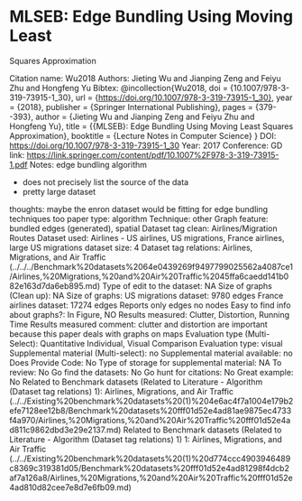 # MLSEB: Edge Bundling Using Moving Least
Squares Approximation

Citation name: Wu2018
Authors: Jieting Wu and Jianping Zeng and Feiyu Zhu and Hongfeng Yu
Bibtex: @incollection{Wu2018,
doi = {10.1007/978-3-319-73915-1_30},
url = {https://doi.org/10.1007/978-3-319-73915-1_30},
year = {2018},
publisher = {Springer International Publishing},
pages = {379--393},
author = {Jieting Wu and Jianping Zeng and Feiyu Zhu and Hongfeng Yu},
title = {{MLSEB}: Edge Bundling Using Moving Least Squares Approximation},
booktitle = {Lecture Notes in Computer Science}
}
DOI: https://doi.org/10.1007/978-3-319-73915-1_30
Year: 2017
Conference: GD
link: https://link.springer.com/content/pdf/10.1007%2F978-3-319-73915-1.pdf
Notes: edge bundling algorithm
- does not precisely list the source of the data 
- pretty large dataset 

thoughts: maybe the enron dataset would be fitting for edge bundling techniques too
paper type: algorithm
Technique: other
Graph feature: bundled edges (generated), spatial
Dataset tag clean: Airlines/Migration Routes
Dataset used: Airlines - US airlines, US migrations, France airlines, large US migrations
dataset size: 4
Dataset tag relations: Airlines, Migrations, and Air Traffic (../../../Benchmark%20datasets%2064e0439269f9497799025562a4087ce1/Airlines,%20Migrations,%20and%20Air%20Traffic%2045ffa6caedd141b082e163d7da6eb895.md)
Type of edit to the dataset: NA
Size of graphs (Clean up): NA
Size of graphs: US migrations dataset: 9780 edges 
France airlines dataset: 17274 edges
Reports only edges no nodes
Easy to find info about graphs?: In Figure, NO
Results measured: Clutter, Distortion, Running Time
Results measured comment: clutter and distortion are important because this paper deals with graphs on maps
Evaluation type (Multi-Select): Quantitative Individual, Visual Comparison
Evaluation type: visual
Supplemental material (Multi-select): no
Supplemental material available: no
Does Provide Code: No
Type of storage for supplemental material: NA
To review: No
Go find the datasets: No
Go hunt for citations: No
Great example: No
Related to Benchmark datasets (Related to Literature - Algorithm (Dataset tag relations) 1): Airlines, Migrations, and Air Traffic (../../Existing%20benchmark%20datasets%20(1)%204e6ac4f7a1004e179b2efe7128ee12b8/Benchmark%20datasets%20fff01d52e4ad81ae9875ec4733f4a970/Airlines,%20Migrations,%20and%20Air%20Traffic%20fff01d52e4ad811c9862dbd3e29e2137.md)
Related to Benchmark datasets (Related to Literature - Algorithm (Dataset tag relations) 1) 1: Airlines, Migrations, and Air Traffic (../../Existing%20benchmark%20datasets%20(1)%20d774ccc4903946489c8369c319381d05/Benchmark%20datasets%20fff01d52e4ad81298f4dcb2af7a126a8/Airlines,%20Migrations,%20and%20Air%20Traffic%20fff01d52e4ad810d82cee7e8d7e6fb09.md)